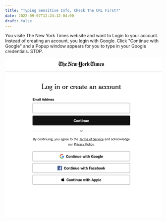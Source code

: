 ```yaml
---
title: "Typing Sensitive Info, Check The URL First?"
date: 2022-09-07T12:24:12-04:00
draft: false
---
```


You visite The New York Times website and want to Login to your account. Instead of creating an account, you login with Google. Click "Continue with Google" and a Popup window appears for you to type in your Google credentials. STOP.

![Example Image](/images/nyt.png)
